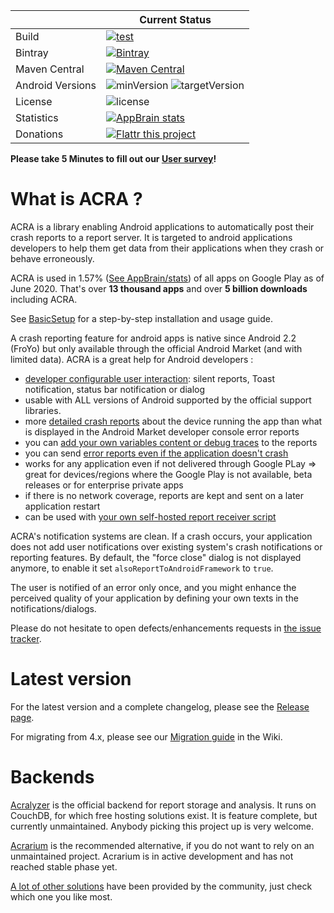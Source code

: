 
||Current Status|
|---|---|
|Build|[ ![test](https://github.com/ACRA/acra/workflows/test/badge.svg?branch=master) ](https://github.com/ACRA/acra/actions?query=workflow%3Atest)|
|Bintray|[ ![Bintray](https://api.bintray.com/packages/acra/maven/ACRA/images/download.svg) ](https://bintray.com/acra/maven/ACRA/_latestVersion)|
|Maven Central|[![Maven Central](https://img.shields.io/maven-central/v/ch.acra/acra-core.svg)](https://search.maven.org/#search%7Cga%7C1%7Cg%3A%22ch.acra%22)|
|Android Versions|![minVersion](https://img.shields.io/badge/dynamic/json.svg?label=Minimal%20Android%20Version&colorB=FF6F00&query=version&uri=https%3A%2F%2Ffaendir.com%2Fandroid%2Facra.php%3Fversion%3DandroidMinVersion) ![targetVersion](https://img.shields.io/badge/dynamic/json.svg?label=Target%20Android%20Version&colorB=64DD17&query=version&uri=https%3A%2F%2Ffaendir.com%2Fandroid%2Facra.php%3Fversion%3DandroidVersion)|
|License|![license](https://img.shields.io/github/license/ACRA/acra.svg)|
| Statistics|[![AppBrain stats](https://www.appbrain.com/stats/libraries/shield/acra.svg)](https://www.appbrain.com/stats/libraries/details/acra/acra)|
|Donations|[![Flattr this project](http://api.flattr.com/button/flattr-badge-large.png)](https://flattr.com/submit/auto?user_id=kevingaudin&url=http://acra.ch&title=ACRA%20-%20Application%20Crash%20Reports%20for%20Android&language=&tags=opensource%2Candroid&category=software&description=ACRA%20%28Application%20Crash%20Reports%20for%20Android%29%20is%20an%20open%20source%20android%20library%20for%20developers%2C%20enabling%20their%20apps%20to%20send%20detailed%20reports%20when%20they%20crash.)|

**Please take 5 Minutes to fill out our [User survey](https://goo.gl/forms/nyt9qkCk1GptRGlw2)!**

What is ACRA ?
==============

ACRA is a library enabling Android applications to automatically post their crash reports to a report server. It is targeted to android applications developers to help them get data from their applications when they crash or behave erroneously.

ACRA is used in 1.57% ([See AppBrain/stats](http://www.appbrain.com/stats/libraries/details/acra/acra)) of all apps on Google Play as of June 2020. That's over **13 thousand apps** and over **5 billion downloads** including ACRA.

See [BasicSetup](http://github.com/ACRA/acra/wiki/BasicSetup) for a step-by-step installation and usage guide.

A crash reporting feature for android apps is native since Android 2.2 (FroYo) but only available through the official Android Market (and with limited data). ACRA is a great help for Android developers :

  * [developer configurable user interaction](http://github.com/ACRA/acra/wiki/AdvancedUsage#wiki-User_Interaction): silent reports, Toast notification, status bar notification or dialog
  * usable with ALL versions of Android supported by the official support libraries.
  * more [detailed crash reports](http://github.com/ACRA/acra/wiki/ReportContent) about the device running the app than what is displayed in the Android Market developer console error reports
  * you can [add your own variables content or debug traces](http://github.com/ACRA/acra/wiki/AdvancedUsage#wiki-Adding_your_own_variables_content_or_traces_in_crash_reports) to the reports
  * you can send [error reports even if the application doesn't crash](https://github.com/ACRA/acra/wiki/AdvancedUsage#sending-reports-for-caught-exceptions-or-for-unexpected-application-state-without-any-exception)
  * works for any application even if not delivered through Google PLay => great for devices/regions where the Google Play is not available, beta releases or for enterprise private apps
  * if there is no network coverage, reports are kept and sent on a later application restart
  * can be used with [your own self-hosted report receiver script](https://github.com/ACRA/acra/wiki/Report-Destinations)

ACRA's notification systems are clean. If a crash occurs, your application does not add user notifications over existing system's crash notifications or reporting features. By default, the "force close" dialog is not displayed anymore, to enable it set `alsoReportToAndroidFramework` to `true`.

The user is notified of an error only once, and you might enhance the perceived quality of your application by defining your own texts in the notifications/dialogs.

Please do not hesitate to open defects/enhancements requests in [the issue tracker](http://github.com/ACRA/acra/issues).

Latest version
===========================================

For the latest version and a complete changelog, please see the [Release page](https://github.com/ACRA/acra/releases).

For migrating from 4.x, please see our [Migration guide](http://github.com/ACRA/acra/wiki/Migrating) in the Wiki.

Backends
========
[Acralyzer](https://github.com/ACRA/acralyzer) is the official backend for report storage and analysis. It runs on CouchDB, for which free hosting solutions exist. It is feature complete, but currently unmaintained. Anybody picking this project up is very welcome.

[Acrarium](https://github.com/F43nd1r/Acrarium) is the recommended alternative, if you do not want to rely on an unmaintained project. Acrarium is in active development and has not reached stable phase yet.

[A lot of other solutions](https://github.com/ACRA/acra/wiki/Backends) have been provided by the community, just check which one you like most.